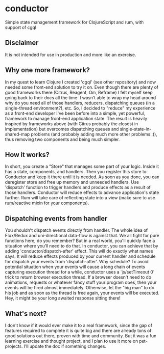 # conductor
Simple state management framework for ClojureScript and rum, with support of cgql

## Disclaimer
It is not intended for use in production and more like an exercise. 

## Why one more framework?
In my quest to learn Clojure I created 'cgql' (see other repository) and now needed some front-end solution to try it on. 
Even though there are plenty of good frameworks there (Citrus, Reagent, Om, Reframe) I felt myself keep going back to their docs all the 
time. I wasn't able to wrap my head around why do you need all of those handlers, reducers, dispatching queues (in a single-thread environment?), etc.
So, I decided to "reduce" my experience as a front-end developer I've been before into a simple, yet powerful, framework to manage front-end application
state. The result is heavily inspired by frameworks above (with Citrus probably the closest in implementation) but overcomes dispatching queues
and single-state-in-shared-map problems (and probably adding much more other problems :)), thus removing two components and being much simpler. 

## How it works? 
In short, you create a "Store" that manages some part of your logic. Inside it has a state, components, and handlers. Then you register this store 
to Conductor and keep it there until it is needed. As soon as you done, you can deregister store and free up memory and unneeded handlers. 
Use 'dispatch' function to trigger handlers and produce effects as a result of those handlers. Conductor will reduce effects to advance 
application's state further. Rum will take care of reflecting state into a view (make sure to use rum/reactive mixin for your components).

## Dispatching events from handler
You shouldn't dispatch events directly from handler. The whole idea of Flux/Redux and uni-directional data-flow is against that. We all fight
for pure functions here, do you remember? But in a real world, you'll quickly face a situation where you'll need to do that. In conductor, 
you can achieve that by adding 'conductor/dispatch-after' effect. This will do exactly what names says. It will reduce effects produced by your 
current handler and schedule for dispatch your events from 'dispatch-after'. Why schedule? To avoid potential situation when your events
will cause a long chain of events capturing execution thread for a while, conductor uses a 'js/setTimeout 0' trick to return browser execution 
thread. If a browser doesn't need to do animations, requests or whatever fancy stuff your program does, then your events will be fired almost
immediately. Otherwise, let the "big man" to do his job and as soon as the thread is free again, your events will be executed. Hey, it might be 
your long awaited response sitting there! 

## What's next? 
I don't know if it would ever make it to a real framework, since the gap of features required to complete it is quite big and there are already 
tons of good solutions out there, proven with time and community. But it was a fun learning exercise and thought project, and I plan to use 
it more on pet-projects. I'll update the doc if something changes. 
